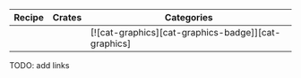 | Recipe | Crates | Categories |
|--------|--------|------------|
|  |  | [![cat-graphics][cat-graphics-badge]][cat-graphics] |
<div class="hidden">
TODO: add links
</div>

